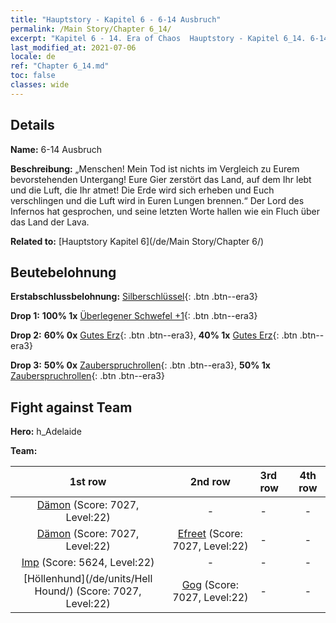 ```yaml
---
title: "Hauptstory - Kapitel 6 - 6-14 Ausbruch"
permalink: /Main Story/Chapter 6_14/
excerpt: "Kapitel 6 - 14. Era of Chaos  Hauptstory - Kapitel 6_14. 6-14 Ausbruch"
last_modified_at: 2021-07-06
locale: de
ref: "Chapter 6_14.md"
toc: false
classes: wide
---
```


## Details

 **Name:** 6-14 Ausbruch

 **Beschreibung:** „Menschen! Mein Tod ist nichts im Vergleich zu Eurem bevorstehenden Untergang! Eure Gier zerstört das Land, auf dem Ihr lebt und die Luft, die Ihr atmet! Die Erde wird sich erheben und Euch verschlingen und die Luft wird in Euren Lungen brennen.“ Der Lord des Infernos hat gesprochen, und seine letzten Worte hallen wie ein Fluch über das Land der Lava.

 **Related to:** [Hauptstory Kapitel 6](/de/Main Story/Chapter 6/)

## Beutebelohnung

 **Erstabschlussbelohnung:** [Silberschlüssel](/ItemsDE/con_693/){: .btn .btn--era3}

 **Drop 1:** **100% 1x** [Überlegener Schwefel +1](/ItemsDE/mat_22/){: .btn .btn--era3}

 **Drop 2:** **60% 0x** [Gutes Erz](/ItemsDE/mat_12/){: .btn .btn--era3}, **40% 1x** [Gutes Erz](/ItemsDE/mat_12/){: .btn .btn--era3}

 **Drop 3:** **50% 0x** [Zauberspruchrollen](/ItemsDE/con_694/){: .btn .btn--era3}, **50% 1x** [Zauberspruchrollen](/ItemsDE/con_694/){: .btn .btn--era3}


## Fight against Team
 **Hero:** h_Adelaide

 **Team:**


  | 1st row | 2nd row | 3rd row | 4th row |
  |:----:|:----:|:----|:----:|
  | [Dämon](/de/units/Demon/) (Score: 7027, Level:22)  | - | - | - |
  | [Dämon](/de/units/Demon/) (Score: 7027, Level:22)  | [Efreet](/de/units/Efreeti/) (Score: 7027, Level:22)  | - | - |
  | [Imp](/de/units/Imp/) (Score: 5624, Level:22)  | - | - | - |
  | [Höllenhund](/de/units/Hell Hound/) (Score: 7027, Level:22)  | [Gog](/de/units/Gog/) (Score: 7027, Level:22)  | - | - |


